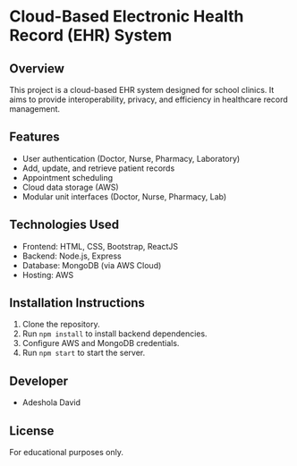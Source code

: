 # Cloud-Based Electronic Health Record (EHR) System

## Overview
This project is a cloud-based EHR system designed for school clinics. It aims to provide interoperability, privacy, and efficiency in healthcare record management.

## Features
- User authentication (Doctor, Nurse, Pharmacy, Laboratory)
- Add, update, and retrieve patient records
- Appointment scheduling
- Cloud data storage (AWS)
- Modular unit interfaces (Doctor, Nurse, Pharmacy, Lab)

## Technologies Used
- Frontend: HTML, CSS, Bootstrap, ReactJS
- Backend: Node.js, Express
- Database: MongoDB (via AWS Cloud)
- Hosting: AWS

## Installation Instructions
1. Clone the repository.
2. Run `npm install` to install backend dependencies.
3. Configure AWS and MongoDB credentials.
4. Run `npm start` to start the server.

## Developer
- Adeshola David

## License
For educational purposes only.
